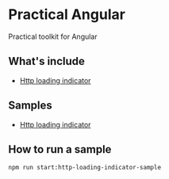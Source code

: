 # Practical Angular

Practical toolkit for Angular

## What's include

- [Http loading indicator](./projects/http-loading-indicator/)

## Samples

- [Http loading indicator](./samples/http-loading-indicator/)

## How to run a sample

```console
npm run start:http-loading-indicator-sample
```
